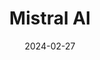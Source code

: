 ---  
layout: startup_page  
title: "Mistral AI"  
id: "mistral.ai"  
permalink: "/mistralaimistral.ai02272024/"  
website: "https://mistral.ai/"  
funding_round: "Series A+"  
funding_amount: "$16.3M"  
investors: "Andreessen Horowitz, Microsoft"  
about: "Mistral AI is a Paris-based AI startup developing foundational large language models. Their flagship model, Mistral Large, rivals GPT-4 and Claude 2, and is accessible via their API platform. They also have a distribution partnership with Microsoft for Azure."  
markets: "AI, Generative AI, Machine Learning, Natural Language Processing, Open Source, Software"  
hq: "Paris, Île-de-France, France"  
founded_year: "2023"  
linkedin: "https://www.linkedin.com/company/mistralai/"  
twitter: "https://twitter.com/aimistral"  
instagram: ""  
facebook: ""  
crunchbase: "https://www.crunchbase.com/organization/mistral-ai"  
pitchbook: "https://pitchbook.com/profiles/company/527294-17"  

date_display: "27-Feb-2024"  
date: "2024-02-27"

# SEO Optimization  
meta_title: "Mistral AI - Series A+ Funding ($16.3M)"  
meta_description: "Mistral AI, Mistral AI is a Paris-based AI startup developing foundational large language models. Their flagship model, Mistral Large, rivals GPT-4 and Claude 2, ..."  
meta_keywords: "Mistral AI, AI, Generative AI, Machine Learning, Natural Language Processing, Open Source, Software, Series A+ funding"  
canonical_url: "https://startup.projectstartups.com/mistralaimistral.ai02272024/"  
---